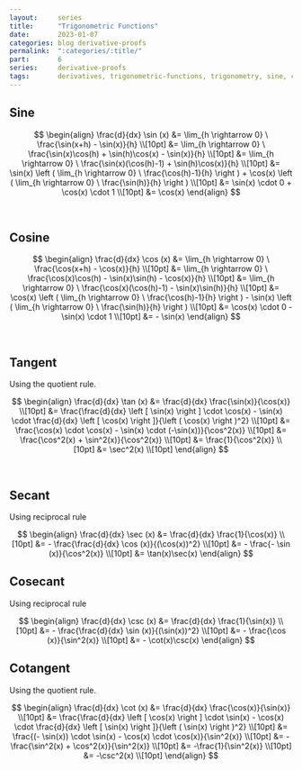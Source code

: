 ```yaml
---
layout:     series
title:      "Trigonometric Functions"
date:       2023-01-07
categories: blog derivative-proofs
permalink:  ":categories/:title/"
part:       6
series:     derivative-proofs
tags:       derivatives, trigonometric-functions, trigonometry, sine, cosine, tangent, secant, cosecant, cotangent
---
```


## Sine

$$
\begin{align}
    \frac{d}{dx} \sin (x)
    &= \lim_{h \rightarrow 0} \ \frac{\sin(x+h) - \sin(x)}{h} \\[10pt]
    &= \lim_{h \rightarrow 0} \ \frac{\sin(x)\cos(h) + \sin(h)\cos(x) - \sin(x)}{h} \\[10pt]
    &= \lim_{h \rightarrow 0} \ \frac{\sin(x)(\cos(h)-1) + \sin(h)\cos(x)}{h} \\[10pt]
    &= \sin(x) \left ( \lim_{h \rightarrow 0} \ \frac{\cos(h)-1}{h} \right ) + \cos(x) \left ( \lim_{h \rightarrow 0} \ \frac{\sin(h)}{h} \right ) \\[10pt]
    &= \sin(x) \cdot 0 + \cos(x) \cdot 1 \\[10pt]
    &= \cos(x)
\end{align}
$$

<br>

## Cosine

$$
\begin{align}
    \frac{d}{dx} \cos (x)
    &= \lim_{h \rightarrow 0} \ \frac{\cos(x+h) - \cos(x)}{h} \\[10pt]
    &= \lim_{h \rightarrow 0} \ \frac{\cos(x)\cos(h) - \sin(x)\sin(h) - \cos(x)}{h} \\[10pt]
    &= \lim_{h \rightarrow 0} \ \frac{\cos(x)(\cos(h)-1) - \sin(x)\sin(h)}{h} \\[10pt]
    &= \cos(x) \left ( \lim_{h \rightarrow 0} \ \frac{\cos(h)-1}{h} \right ) - \sin(x) \left ( \lim_{h \rightarrow 0} \ \frac{\sin(h)}{h} \right ) \\[10pt]
    &= \cos(x) \cdot 0 - \sin(x) \cdot 1 \\[10pt]
    &= - \sin(x)
\end{align}
$$

<br>

## Tangent

Using the quotient rule.

$$
\begin{align}
    \frac{d}{dx} \tan (x)
    &= \frac{d}{dx} \frac{\sin(x)}{\cos(x)} \\[10pt]
    &= \frac{\frac{d}{dx} \left [ \sin(x) \right ] \cdot \cos(x) - \sin(x) \cdot \frac{d}{dx} \left [ \cos(x) \right ]}{\left ( \cos(x) \right )^2} \\[10pt]
    &= \frac{\cos(x) \cdot \cos(x) - \sin(x) \cdot (-\sin(x))}{\cos^2(x)} \\[10pt]
    &= \frac{\cos^2(x) + \sin^2(x)}{\cos^2(x)} \\[10pt]
    &= \frac{1}{\cos^2(x)} \\[10pt]
    &= \sec^2(x) \\[10pt]
\end{align}
$$

<br>

## Secant

Using reciprocal rule

$$
\begin{align}
    \frac{d}{dx} \sec (x)
    &= \frac{d}{dx} \frac{1}{\cos(x)} \\[10pt]
    &= - \frac{\frac{d}{dx} \cos (x)}{(\cos(x))^2} \\[10pt]
    &= - \frac{- \sin (x)}{\cos^2(x)} \\[10pt]
    &= \tan(x)\sec(x)
\end{align}
$$

## Cosecant

Using reciprocal rule

$$
\begin{align}
    \frac{d}{dx} \csc (x)
    &= \frac{d}{dx} \frac{1}{\sin(x)} \\[10pt]
    &= - \frac{\frac{d}{dx} \sin (x)}{(\sin(x))^2} \\[10pt]
    &= - \frac{\cos (x)}{\sin^2(x)} \\[10pt]
    &= - \cot(x)\csc(x)
\end{align}
$$

## Cotangent

Using the quotient rule.

$$
\begin{align}
    \frac{d}{dx} \cot (x)
    &= \frac{d}{dx} \frac{\cos(x)}{\sin(x)} \\[10pt]
    &= \frac{\frac{d}{dx} \left [ \cos(x) \right ] \cdot \sin(x) - \cos(x) \cdot \frac{d}{dx} \left [ \sin(x) \right ]}{\left ( \sin(x) \right )^2} \\[10pt]
    &= \frac{(- \sin(x)) \cdot \sin(x) - \cos(x) \cdot \cos(x)}{\sin^2(x)} \\[10pt]
    &= - \frac{\sin^2(x) + \cos^2(x)}{\sin^2(x)} \\[10pt]
    &= -\frac{1}{\sin^2(x)} \\[10pt]
    &= -\csc^2(x) \\[10pt]
\end{align}
$$